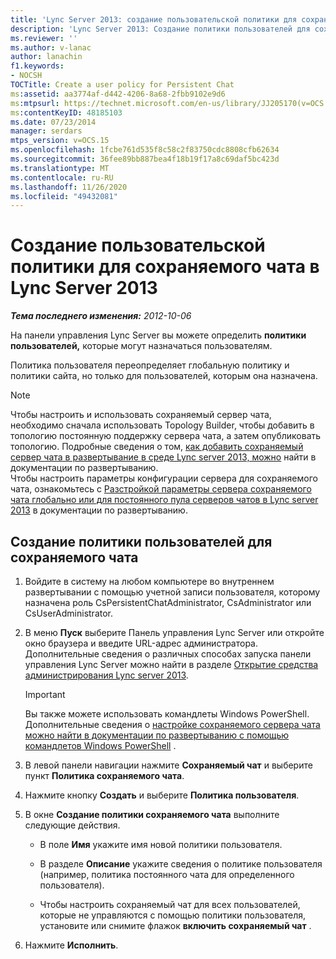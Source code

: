 ```yaml
---
title: 'Lync Server 2013: создание пользовательской политики для сохраняемого чата'
description: 'Lync Server 2013: Создание политики пользователей для сохраняемого чата.'
ms.reviewer: ''
ms.author: v-lanac
author: lanachin
f1.keywords:
- NOCSH
TOCTitle: Create a user policy for Persistent Chat
ms:assetid: aa3774af-d442-4206-8a68-2fbb9102e9d6
ms:mtpsurl: https://technet.microsoft.com/en-us/library/JJ205170(v=OCS.15)
ms:contentKeyID: 48185103
ms.date: 07/23/2014
manager: serdars
mtps_version: v=OCS.15
ms.openlocfilehash: 1fcbe761d535f8c58c2f83750cdc8808cfb62634
ms.sourcegitcommit: 36fee89bb887bea4f18b19f17a8c69daf5bc423d
ms.translationtype: MT
ms.contentlocale: ru-RU
ms.lasthandoff: 11/26/2020
ms.locfileid: "49432081"
---
```

# <a name="create-a-user-policy-for-persistent-chat-in-lync-server-2013"></a>Создание пользовательской политики для сохраняемого чата в Lync Server 2013

<div data-xmlns="http://www.w3.org/1999/xhtml">

<div class="topic" data-xmlns="http://www.w3.org/1999/xhtml" data-msxsl="urn:schemas-microsoft-com:xslt" data-cs="https://msdn.microsoft.com/">

<div data-asp="https://msdn2.microsoft.com/asp">



</div>

<div id="mainSection">

<div id="mainBody">

<span> </span>

_**Тема последнего изменения:** 2012-10-06_

На панели управления Lync Server вы можете определить **политики пользователей,** которые могут назначаться пользователям.

Политика пользователя переопределяет глобальную политику и политики сайта, но только для пользователей, которым она назначена.

<div>


> [!NOTE]  
> Чтобы настроить и использовать сохраняемый сервер чата, необходимо сначала использовать Topology Builder, чтобы добавить в топологию постоянную поддержку сервера чата, а затем опубликовать топологию. Подробные сведения о том, <A href="lync-server-2013-adding-persistent-chat-server-to-your-deployment.md">как добавить сохраняемый сервер чата в развертывание в среде Lync server 2013, можно</A> найти в документации по развертыванию.<BR>Чтобы настроить параметры конфигурации сервера для сохраняемого чата, ознакомьтесь с <A href="lync-server-2013-configure-persistent-chat-server-options-globally-or-for-persistent-chat-server-pool.md">Разстройкой параметры сервера сохраняемого чата глобально или для постоянного пула серверов чатов в Lync server 2013</A> в документации по развертыванию.



</div>

<div>

## <a name="to-create-a-user-policy-for-persistent-chat"></a>Создание политики пользователей для сохраняемого чата

1.  Войдите в систему на любом компьютере во внутреннем развертывании с помощью учетной записи пользователя, которому назначена роль CsPersistentChatAdministrator, CsAdministrator или CsUserAdministrator.

2.  В меню **Пуск** выберите Панель управления Lync Server или откройте окно браузера и введите URL-адрес администратора. Дополнительные сведения о различных способах запуска панели управления Lync Server можно найти в разделе [Открытие средства администрирования Lync server 2013](lync-server-2013-open-lync-server-administrative-tools.md).
    
    <div>
    

    > [!IMPORTANT]  
    > Вы также можете использовать командлеты Windows PowerShell. Дополнительные сведения о <A href="configuring-persistent-chat-server-by-using-windows-powershell-cmdlets.md">настройке сохраняемого сервера чата можно найти в документации по развертыванию с помощью командлетов Windows PowerShell</A> .

    
    </div>

3.  В левой панели навигации нажмите **Сохраняемый чат** и выберите пункт **Политика сохраняемого чата**.

4.  Нажмите кнопку **Создать** и выберите **Политика пользователя**.

5.  В окне **Создание политики сохраняемого чата** выполните следующие действия.
    
      - В поле **Имя** укажите имя новой политики пользователя.
    
      - В разделе **Описание** укажите сведения о политике пользователя (например, политика постоянного чата для определенного пользователя).
    
      - Чтобы настроить сохраняемый чат для всех пользователей, которые не управляются с помощью политики пользователя, установите или снимите флажок **включить сохраняемый чат** .

6.  Нажмите **Исполнить**.

</div>

</div>

<span> </span>

</div>

</div>

</div>

